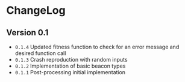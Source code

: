 # ChangeLog

## Version 0.1

- ``0.1.4`` Updated fitness function to check for an error message and desired function call
- ``0.1.3`` Crash reproduction with random inputs
- ``0.1.2`` Implementation of basic beacon types
- ``0.1.1`` Post-processing initial implementation
